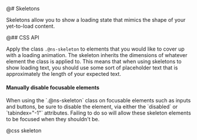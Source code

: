 @# Skeletons

Skeletons allow you to show a loading state that mimics the shape of your yet-to-load content.

@## CSS API

Apply the class `.@ns-skeleton` to elements that you would like to cover up with a loading animation.
The skeleton inherits the dimensions of whatever element the class is applied to. This means that
when using skeletons to show loading text, you should use some sort of placeholder text that is
approximately the length of your expected text.

<div class="@ns-callout @ns-intent-warning @ns-icon-warning-sign">
    <div class="@ns-callout-text">
        <h4 class="@ns-heading">Manually disable focusable elements</h4>
        When using the `.@ns-skeleton` class on focusable elements such as inputs and buttons, be sure to
        disable the element, via either the `disabled` or `tabindex="-1"` attributes. Failing to do so
        will allow these skeleton elements to be focused when they shouldn't be.
    </div>
</div>

@css skeleton
